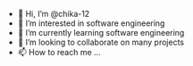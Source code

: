 - 👋 Hi, I’m @chika-12
- 👀 I’m interested in software engineering
- 🌱 I’m currently learning software engineering
- 💞️ I’m looking to collaborate on many projects
- 📫 How to reach me ...

<!---
chika-12/chika-12 is a ✨ special ✨ repository because its `README.md` (this file) appears on your GitHub profile.
You can click the Preview link to take a look at your changes.
--->
